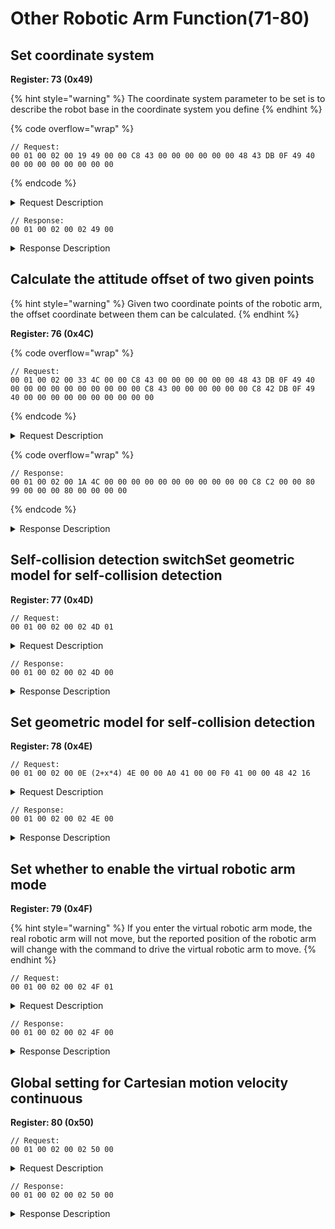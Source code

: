 # Other Robotic Arm Function(71-80)

## Set coordinate system

**Register: 73 (0x49)**

{% hint style="warning" %}
The coordinate system parameter to be set is to describe the robot base in the coordinate system you define
{% endhint %}

{% code overflow="wrap" %}
```
// Request:
00 01 00 02 00 19 49 00 00 C8 43 00 00 00 00 00 00 48 43 DB 0F 49 40 00 00 00 00 00 00 00 00    
```
{% endcode %}

<details>

<summary>Request Description</summary>

```
//00 01    U16, Transaction ID
//00 02    U16, Protocol Identifier
//00 19    U16, Length 
//49       U8, Register
//00 00 C8 43	FP32, Cartesian offset X=400mm
//00 00 00 00	FP32, Cartesian offset Y=0
//00 00 48 43	FP32, Cartesian offset Z=200mm
//DB 0F 49 40	FP32, Cartesian offset Roll=πrad
//00 00 00 00	FP32, Cartesian offset Pitch=0
//00 00 00 00	FP32, Cartesian offset Yaw=0
```

</details>

```
// Response:
00 01 00 02 00 02 49 00
```

<details>

<summary>Response Description</summary>

```
//00 01    U16, Transaction ID
//00 02    U16, Protocol Identifier
//00 02    U16, Length 
//49       U8, Register
//00       U8, State
```

</details>

## Calculate the attitude offset of two given points

{% hint style="warning" %}
Given two coordinate points of the robotic arm, the offset coordinate between them can be calculated.
{% endhint %}

**Register: 76 (0x4C)**

{% code overflow="wrap" %}
```
// Request:
00 01 00 02 00 33 4C 00 00 C8 43 00 00 00 00 00 00 48 43 DB 0F 49 40 00 00 00 00 00 00 00 00 00 00 C8 43 00 00 00 00 00 00 C8 42 DB 0F 49 40 00 00 00 00 00 00 00 00 00 00   
```
{% endcode %}

<details>

<summary>Request Description</summary>

```
//00 01    U16, Transaction ID
//00 02    U16, Protocol Identifier
//00 33    U16, Length 
//4C       U8, Register
//00 00 C8 43	FP32, X=400
//00 00 00 00	FP32, Y=0
//00 00 48 43	FP32, Z=200
//DB 0F 49 40	FP32, Roll=π
//00 00 00 00	FP32, Pitch=0
//00 00 00 00	FP32, Yaw=0
//00 00 C8 43	FP32, X=400
//00 00 00 00	FP32, Y=0
//00 00 C8 42	FP32, Z=100
//DB 0F 49 40	FP32, Roll=π
//00 00 00 00	FP32, Pitch=0
//00 00 00 00	FP32, Yaw=0
//00	FP32, 
Representation of input pose:
0 : RPY（Roll,Pitch,Yaw）
1 : axial angle（Rx,Ry,Rz）

//00	FP32, 
Representation of output pose:
0 : RPY（Roll,Pitch,Yaw）
1 : axial angle（Rx,Ry,Rz）
```

</details>

{% code overflow="wrap" %}
```
// Response:
00 01 00 02 00 1A 4C 00 00 00 00 00 00 00 00 00 00 00 C8 C2 00 00 80 99 00 00 00 80 00 00 00 00
```
{% endcode %}

<details>

<summary>Response Description</summary>

```
//00 01    U16, Transaction ID
//00 02    U16, Protocol Identifier
//00 1A    U16, Length 
//4C       U8, Register
//00       U8, State
//00 00 00 00	FP32, Cartesian offset X=0
//00 00 00 00	FP32, Cartesian offset Y=0
//00 00 C8 C2	FP32, Cartesian offset Z=-100mm
//00 00 80 99	FP32, Cartesian offset Roll=-0
//00 00 00 80	FP32, Cartesian offset Pitch=-0
//00 00 00 00	FP32, Cartesian offset Yaw=0
```

</details>

## Self-collision detection switchSet geometric model for self-collision detection

**Register: 77 (0x4D)**

```
// Request:
00 01 00 02 00 02 4D 01  
```

<details>

<summary>Request Description</summary>

```
//00 01    U16, Transaction ID
//00 02    U16, Protocol Identifier
//00 02    U16, Length 
//4D       U8, Register
//01       U8, 
0: turn off self-collision detection
1: turn on self-collision detection
```

</details>

```
// Response:
00 01 00 02 00 02 4D 00
```

<details>

<summary>Response Description</summary>

```
//00 01    U16, Transaction ID
//00 02    U16, Protocol Identifier
//00 02    U16, Length 
//4D       U8, Register
//00       U8, State
```

</details>

## Set geometric model for self-collision detection

**Register: 78 (0x4E)**

```
// Request:
00 01 00 02 00 0E (2+x*4) 4E 00 00 A0 41 00 00 F0 41 00 00 48 42 16 
```

<details>

<summary>Request Description</summary>

<pre data-overflow="wrap"><code>//00 01    U16, Transaction ID
//00 02    U16, Protocol Identifier
//00 0E    U16, Length((2+x*4)) 
//4E       U8, Register
<strong>//00 00 A0 41    
</strong>//00 00 F0 41
//00 00 48 42    3*FP32,
Parameter 1 (Geometric model is a cuboid)
x=20,y=30,z=50
Additional definition parameter area: x maximum is 6, the actual length depends on the number of parameters required by the tool type definition. 
If there is no parameter, there is no data here.

End tool type:
1) Custom detection model (additional parameters are required):
*Cylinder:
Additional definition parameters are: 
radius (mm), height (mm)
*Cuboid:
Additional definition parameters are: 
length[x(mm)] ,width[y(mm)], height[z(mm)] consistent with the direction of the default TCP coordinate system.

2) Supported detection models (no need to define additional parameters):
No end tool, xArm gripper, xArm vacuum gripper, xArm BIO gripper, Robotiq 2F-85 gripper, Robotiq 2F-140 gripper.

//16    U8, 
Parameter 2 
(end tool type number = 22)
End tool type number:
1)Custom detection models (additional parameters are required):
Cylinder: 21
Cuboid: 22
2) Supported detection models (no need to define additional parameters):
No end tools: 0
xArm gripper: 1
xArm vacuum gripper: 2
xArm BIO gripper: 3
Robotiq 2F-85 gripper: 4
Robotiq 2F-140 gripper: 5
</code></pre>

</details>

```
// Response:
00 01 00 02 00 02 4E 00
```

<details>

<summary>Response Description</summary>

```
//00 01    U16, Transaction ID
//00 02    U16, Protocol Identifier
//00 02    U16, Length 
//4E       U8, Register
//00       U8, State
```

</details>

## Set whether to enable the virtual robotic arm mode

**Register: 79 (0x4F)**

{% hint style="warning" %}
If you enter the virtual robotic arm mode, the real robotic arm will not move, but the reported position of the robotic arm will change with the command to drive the virtual robotic arm to move.
{% endhint %}

```
// Request:
00 01 00 02 00 02 4F 01
```

<details>

<summary>Request Description</summary>

```
//00 01    U16, Transaction ID
//00 02    U16, Protocol Identifier
//00 02    U16, Length 
//4F       U8, Register
//01       U8,
0: the real robotic arm mode
1: the virtual robotic arm mode
```

</details>

```
// Response:
00 01 00 02 00 02 4F 00
```

<details>

<summary>Response Description</summary>

```
//00 01    U16, Transaction ID
//00 02    U16, Protocol Identifier
//00 02    U16, Length 
//4F       U8, Register
//00       U8, State
```

</details>

## Global setting for Cartesian motion velocity continuous

**Register: 80 (0x50)**

```
// Request:
00 01 00 02 00 02 50 00  
```

<details>

<summary>Request Description</summary>

```
//00 01    U16, Transaction ID
//00 02    U16, Protocol Identifier
//00 02    U16, Length 
//50       U8, Register
//00       U8, 
0 :speed discontinuity，default
1 :speed continuous
```

</details>

```
// Response:
00 01 00 02 00 02 50 00
```

<details>

<summary>Response Description</summary>

```
//00 01    U16, Transaction ID
//00 02    U16, Protocol Identifier
//00 02    U16, Length 
//50       U8, Register
//00       U8, State
```

</details>
